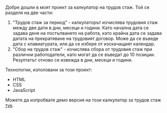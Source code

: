 Добре дошли в моят проект за калкулатор на трудов стаж. Той се разделя на две части: 

1) "Трудов стаж за период" - калкулаторът изчислява трудовия стаж между две дати в дни, месеци и години. Като начална дата се задава деня на постъпването на работа, като крайна дата се задава датата на прекратяване на трудовият договор. Може да се въведе дата с клавиатурата, или да се избере от изскачащият календар.
2) "Сбор на  трудов стаж" - изчислява сбора от трудовия стаж при различни работодатели, като могат да се въведат до 10 позиции. Резултатът отново се извежда в дни, месеци и години.

Технологии, използвани за този проект:
* HTML
* CSS
* JavaScript

Можете да изпробвате демо версия на този калкулатор за трудов стаж [тук](https://todorbonev.github.io/Seniority-calculator).
